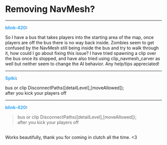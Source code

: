 # Removing NavMesh?


---
<strong><span style="color:#34a7f9;">blink-420</span>:</strong>

<p>So I have a bus that takes players into the starting area of the map, once players are off the bus there is no way back inside. Zombies seem to get confused by the NavMesh still being inside the bus and try to walk through it, how could I go about fixing this issue? I have tried spawning a clip over the bus once its stopped, and have also tried using clip_navmesh_carver as well but neither seem to change the AI behavior. Any help/tips appreciated!</p>

---
<strong><span style="color:#34a7f9;">Spiki</span>:</strong>

<p>bus or clip DisconnectPaths([detailLevel],[moveAllowed]);<br />after you kick your players off</p>

---
<strong><span style="color:#34a7f9;">blink-420</span>:</strong>

<p><blockquote>bus or clip DisconnectPaths([detailLevel],[moveAllowed]);<br />after you kick your players off<br /></blockquote><br />Works beautifully, thank you for coming in clutch all the time. &lt;3</p>
